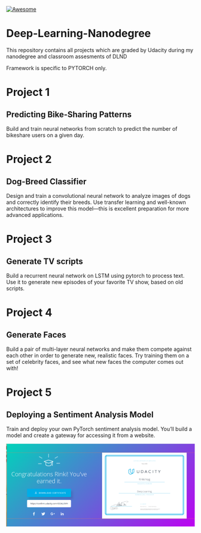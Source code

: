 [![Awesome](https://cdn.rawgit.com/sindresorhus/awesome/d7305f38d29fed78fa85652e3a63e154dd8e8829/media/badge.svg)](https://github.com/sindresorhus/awesome) 



# Deep-Learning-Nanodegree
This repository contains all projects which are graded by Udacity during my nanodegree and classroom assesments of DLND 

Framework is specific to PYTORCH only.

# Project 1
## Predicting Bike-Sharing Patterns

Build and train neural networks from scratch to predict the number of bikeshare users on a given day.

# Project 2
## Dog-Breed Classifier

Design and train a convolutional neural network to analyze images of dogs and correctly identify their breeds. Use transfer learning and well-known architectures to improve this model—this is excellent preparation for more advanced applications.

# Project 3
## Generate TV scripts

Build a recurrent neural network on LSTM using pytorch to process text. Use it to generate new episodes of your favorite TV show, based on old scripts.

# Project 4
## Generate Faces

Build a pair of multi-layer neural networks and make them compete against each other in order to generate new, realistic faces. Try training them on a set of celebrity faces, and see what new faces the computer comes out with!

# Project 5
## Deploying a Sentiment Analysis Model

Train and deploy your own PyTorch sentiment analysis model. You’ll build a model and create a gateway for accessing it from a website.



![Nanodegree](DLND.png)
